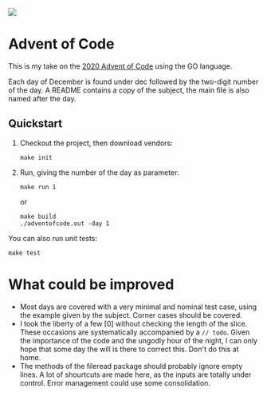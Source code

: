 ![](https://github.com/ablqk/adventofcode/workflows/validation/badge.svg)

# Advent of Code

This is my take on the [2020 Advent of Code](https://adventofcode.com/2020) using the GO language.

Each day of December is found under dec followed by the two-digit number of the day. A README contains a copy of the subject, the main file is also named after the day.

## Quickstart

1. Checkout the project, then download vendors:
    ```
    make init
    ```
1. Run, giving the number of the day as parameter:
    ```
    make run 1
    ```
    or
    ```
    make build
    ./adventofcode.out -day 1
    ```

You can also run unit tests:
```
make test
```

# What could be improved

- Most days are covered with a very minimal and nominal test case, using the example given by the subject. Corner cases should be covered.
- I took the liberty of a few [0] without checking the length of the slice. These occasions are systematically accompanied by a `// todo`. Given the importance of the code and the ungodly hour of the night, I can only hope that some day the will is there to correct this. Don't do this at home.
- The methods of the fileread package should probably ignore empty lines. A lot of shourtcuts are made here, as the inputs are totally under control. Error management could use some consolidation.
